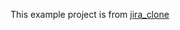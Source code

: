 

This example project is from [jira_clone](https://github.com/oldboyxx/jira_clone/tree/master/client)